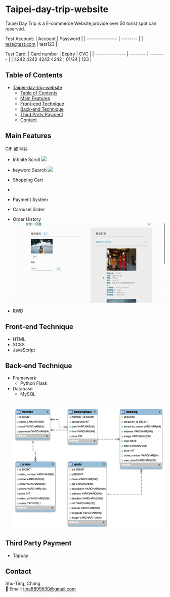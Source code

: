 # Taipei-day-trip-website

Taipei Day Trip is a E-commerce Website,provide over 50 torist spot can reserved.

Test Account:
| Account | Password |
| --------------- | -------- |
| test@test.com | test123 |

Test Card:
| Card number | Expiry | CVC |
| --------------- | -------- | -------- |
| 4242 4242 4242 4242 | 01/24 | 123 |

## Table of Contents

- [Taipei-day-trip-website](#taipei-day-trip-website)
  - [Table of Contents](#table-of-contents)
  - [Main Features](#main-features)
  - [Front-end Technique](#front-end-technique)
  - [Back-end Technique](#back-end-technique)
  - [Third Party Payment](#third-party-payment)
  - [Contact](#contact)

## Main Features

GIF 或 照片

- Infinite Scroll
  <img src="./infinite-scroll.gif"/>
  <br/>
- keyword Search
  <img src="./key-search.gif"/>
  <br/>

- Shopping Cart
-
- Payment System
- Carousel Slider
- Order History
  <img src="./order-history.gif"/>
- RWD

## Front-end Technique

- HTML
- SCSS
- JavaScript

## Back-end Technique

- Framework
  - Python Flask
- Database
  - MySQL
  <br/>
  <p>
  <img src="./tpdaytrip-mysql.png"/>
  </p>

## Third Party Payment

- Tappay

## Contact

Shu-Ting, Chang
<br/>
📩 Email: tina8899530@gmail.com
